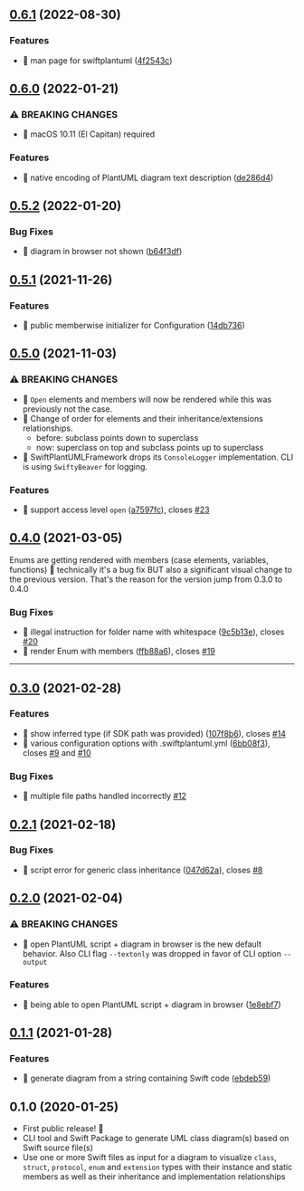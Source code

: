 ## [0.6.1](https://github.com/MarcoEidinger/SwiftPlantUML/compare/0.6.0...0.6.1) (2022-08-30)

### Features

* 🎸 man page for swiftplantuml ([4f2543c](https://github.com/MarcoEidinger/SwiftPlantUML/commit/4f2543cb34c1d46e5e781d18c99eea6f9d4c3187))

## [0.6.0](https://github.com/MarcoEidinger/SwiftPlantUML/compare/0.5.2...0.6.0) (2022-01-21)

### ⚠ BREAKING CHANGES

* 🧨 macOS 10.11 (El Capitan) required

### Features

* 🎸 native encoding of PlantUML diagram text description ([de286d4](https://github.com/MarcoEidinger/SwiftPlantUML/commit/de286d4236c9826d89f73dbe7705b0c169eef9f5))

## [0.5.2](https://github.com/MarcoEidinger/SwiftPlantUML/compare/0.5.1...0.5.2) (2022-01-20)

### Bug Fixes

* 🐛 diagram in browser not shown ([b64f3df](https://github.com/MarcoEidinger/SwiftPlantUML/commit/b64f3df6354fd51e5f73ddb42e7ca64a78cbfa7b))

## [0.5.1](https://github.com/MarcoEidinger/SwiftPlantUML/compare/0.5.0...0.5.1) (2021-11-26)

### Features

* 🎸 public memberwise initializer for Configuration ([14db736](https://github.com/MarcoEidinger/SwiftPlantUML/commit/14db7369a3a6040794ea58befd52974f3e8f18a7))

## [0.5.0](https://github.com/MarcoEidinger/SwiftPlantUML/compare/0.4.0...0.5.0) (2021-11-03)

### ⚠ BREAKING CHANGES

* 🧨 `Open` elements and members will now be rendered while this was
previously not the case.
* 🧨 Change of order for elements and their inheritance/extensions relationships.
  * before: subclass points down to superclass
  * now: superclass on top and subclass points up to superclass
* 🧨 SwiftPlantUMLFramework drops its `ConsoleLogger` implementation. CLI is using `SwiftyBeaver` for logging.

### Features

* 🎸 support access level `open`
 ([a7597fc](https://github.com/MarcoEidinger/SwiftPlantUML/commit/a7597fc78695e08beb1da98bab61d67bedefb6c9)), closes [#23](https://github.com/MarcoEidinger/SwiftPlantUML/issues/23) 

## [0.4.0](https://github.com/MarcoEidinger/SwiftPlantUML/compare/0.3.0...0.4.0) (2021-03-05)

Enums are getting rendered with members (case elements, variables, functions) 🥳 technically it's a bug fix BUT also a significant visual change to the previous version. That's the reason for the version jump from 0.3.0 to 0.4.0

### Bug Fixes

* 🐛 illegal instruction for folder name with whitespace ([9c5b13e](https://github.com/MarcoEidinger/SwiftPlantUML/commit/9c5b13e934c1cf114e7f3080121323600ffae239)), closes [#20](https://github.com/MarcoEidinger/SwiftPlantUML/issues/20)
* 🐛 render Enum with members ([ffb88a6](https://github.com/MarcoEidinger/SwiftPlantUML/commit/ffb88a6c2e64f5af5b4a719e7a5172b9a4aaee80)), closes [#19](https://github.com/MarcoEidinger/SwiftPlantUML/issues/19)
---

## [0.3.0](https://github.com/MarcoEidinger/SwiftPlantUML/compare/0.2.1...0.2.2) (2021-02-28)

### Features

* 🎸 show inferred type (if SDK path was provided) ([107f8b6](https://github.com/MarcoEidinger/SwiftPlantUML/commit/107f8b6a6d7597ea9bcff61af2cb6f1136ac8270)), closes [#14](https://github.com/MarcoEidinger/SwiftPlantUML/issues/14)
* 🎸 various configuration options with .swiftplantuml.yml ([6bb08f3](https://github.com/MarcoEidinger/SwiftPlantUML/commit/6bb08f349e9ec0a6cd8a9c8b9386ded2378ac8b7)), closes [#9](https://github.com/MarcoEidinger/SwiftPlantUML/issues/9) and [#10](https://github.com/MarcoEidinger/SwiftPlantUML/issues/10)

### Bug Fixes

* 🐛 multiple file paths handled incorrectly [#12](https://github.com/MarcoEidinger/SwiftPlantUML/issues/12)

## [0.2.1](https://github.com/MarcoEidinger/SwiftPlantUML/compare/0.2.0...0.2.1) (2021-02-18)
### Bug Fixes

* 🐛 script error for generic class inheritance ([047d62a](https://github.com/MarcoEidinger/SwiftPlantUML/commit/047d62a21e6641653efaac57d92e55c3992662c5)), closes [#8](https://github.com/MarcoEidinger/SwiftPlantUML/issues/8)

## [0.2.0](https://github.com/MarcoEidinger/SwiftPlantUML/compare/0.1.1...0.2.0) (2021-02-04)

### ⚠ BREAKING CHANGES

* 🧨 open PlantUML script + diagram in browser is the new default behavior. Also
CLI flag `--textonly` was dropped in favor of CLI option `--output`

### Features

* 🎸 being able to open PlantUML script + diagram in browser ([1e8ebf7](https://github.com/MarcoEidinger/SwiftPlantUML/commit/1e8ebf72057823ac3bff93088c45052d19495ece))

## [0.1.1](https://github.com/MarcoEidinger/SwiftPlantUML/compare/0.1.0...0.1.1) (2021-01-28)

### Features

* 🎸 generate diagram from a string containing Swift code ([ebdeb59](https://github.com/MarcoEidinger/SwiftPlantUML/commit/ebdeb59c2b788ec75c40e9786fad103416bce6f6))

## 0.1.0 (2020-01-25)

- First public release! 🎉
- CLI tool and Swift Package to generate UML class diagram(s) based on Swift source file(s)
- Use one or more Swift files as input for a diagram to visualize `class`, `struct`, `protocol`, `enum` and `extension` types
with their instance and static members as well as their inheritance and implementation relationships
